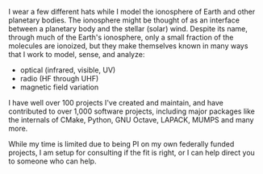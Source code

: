 I wear a few different hats while I model the ionosphere of Earth and other planetary bodies.
The ionosphere might be thought of as an interface between a planetary body and the stellar (solar) wind.
Despite its name, through much of the Earth's ionosphere, only a small fraction of the molecules are ionoized, but they make themselves known in many ways that I work to model, sense, and analyze:

* optical (infrared, visible, UV)
* radio (HF through UHF)
* magnetic field variation

I have well over 100 projects I've created and maintain, and have contributed to over 1,000 software projects, including major packages like the internals of CMake, Python, GNU Octave, LAPACK, MUMPS and many more.

While my time is limited due to being PI on my own federally funded projects, I am setup for consulting if the fit is right, or I can help direct you to someone who can help.
